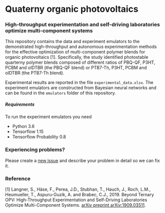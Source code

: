 # Quaterny organic photovoltaics

### High-throughput experimentation and self-driving laboratories optimize multi-component systems

This repository contains the data and experiment emulators to the demonstrated high-throughput and autonomous experimentation methods for the effective optimization of multi-component polymer blends for organic photovoltaics [1]. Specifically, the study identified photostable quarterny polymer blends composed of different ratios of PBQ-QF, P3HT, PCBM and oIDTBR (the PBQ-QF blend) or PTB7-Th, P3HT, PCBM and oIDTBR (the PTB7-Th blend).

Experimental results are reported in the file `experimental_data.xlsx`. The experiment emulators are constructed from Bayesian neural networks and can be found in the `emulators` folder of this repository.

##### Requirements

To run the experiment emulators you need
* Python 3.6
* Tensorflow 1.15
* Tensorflow Probability 0.8

### Experiencing problems?

Please create a [new issue](https://github.com/aspuru-guzik-group/quaterny_opvs/issues/new/choose) and describe your problem in detail so we can fix it.

### Reference

[1] Langner, S., Häse, F., Perea, J.D., Stubhan, T., Hauch, J., Roch, L.M., Heumueller, T., Aspuru-Guzik, A. and Brabec, C.J., 2019. Beyond Ternary OPV: High-Throughput Experimentation and Self-Driving Laboratories Optimize Multi-Component Systems. [arXiv preprint arXiv:1909.03511](https://arxiv.org/pdf/1909.03511.pdf).

